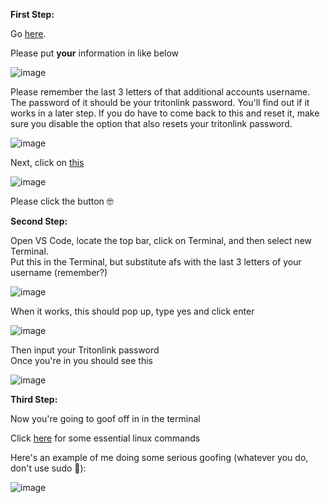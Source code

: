 **First Step:**  

Go [here](https://sdacs.ucsd.edu/~icc/index.php).  

Please put **your** information in like below  

![image](https://maximpodgore.github.io/cse15l-lab-reports/img1.png)  

Please remember the last 3 letters of that additional accounts username. The password of it should be your tritonlink password. You'll find out if it works in a later step. If you do have to come back to this and reset it, make sure you disable the option that also resets your tritonlink password.  

![image](https://maximpodgore.github.io/cse15l-lab-reports/img2.png)   

Next, click on [this](https://code.visualstudio.com/)  

![image](https://maximpodgore.github.io/cse15l-lab-reports/img3.png)  

Please click the button 🤓

**Second Step:**  

Open VS Code, locate the top bar, click on Terminal, and then select new Terminal.  
Put this in the Terminal, but substitute afs with the last 3 letters of your username (remember?)

![image](https://maximpodgore.github.io/cse15l-lab-reports/img4.png)  

When it works, this should pop up, type yes and click enter

![image](https://maximpodgore.github.io/cse15l-lab-reports/img5.png)  

Then input your Tritonlink password  
Once you're in you should see this  

![image](https://maximpodgore.github.io/cse15l-lab-reports/img6.png)  

**Third Step:**  

Now you're going to goof off in in the terminal  

Click [here](https://opensource.com/article/22/5/essential-linux-commands) for some essential linux commands    

Here's an example of me doing some serious goofing (whatever you do, don't use sudo 🔫): 

![image](https://maximpodgore.github.io/cse15l-lab-reports/img7.png)  



